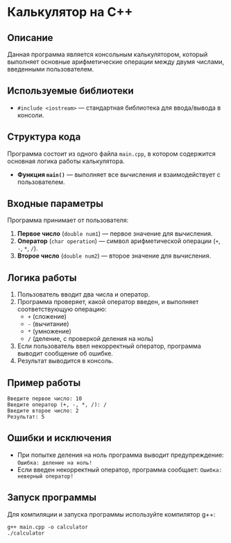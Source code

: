 # Калькулятор на C++

## Описание
Данная программа является консольным калькулятором, который выполняет основные арифметические операции между двумя числами, введенными пользователем.

## Используемые библиотеки
- `#include <iostream>` — стандартная библиотека для ввода/вывода в консоли.

## Структура кода
Программа состоит из одного файла `main.cpp`, в котором содержится основная логика работы калькулятора.
- **Функция `main()`** — выполняет все вычисления и взаимодействует с пользователем.

## Входные параметры
Программа принимает от пользователя:
1. **Первое число** (`double num1`) — первое значение для вычисления.
2. **Оператор** (`char operation`) — символ арифметической операции (`+`, `-`, `*`, `/`).
3. **Второе число** (`double num2`) — второе значение для вычисления.

## Логика работы
1. Пользователь вводит два числа и оператор.
2. Программа проверяет, какой оператор введен, и выполняет соответствующую операцию:
   - `+` (сложение)
   - `-` (вычитание)
   - `*` (умножение)
   - `/` (деление, с проверкой деления на ноль)
3. Если пользователь ввел некорректный оператор, программа выводит сообщение об ошибке.
4. Результат выводится в консоль.

## Пример работы
```
Введите первое число: 10
Введите оператор (+, -, *, /): /
Введите второе число: 2
Результат: 5
```

## Ошибки и исключения
- При попытке деления на ноль программа выводит предупреждение: `Ошибка: деление на ноль!`
- Если введен некорректный оператор, программа сообщает: `Ошибка: неверный оператор!`

## Запуск программы
Для компиляции и запуска программы используйте компилятор g++:
```
g++ main.cpp -o calculator
./calculator
```

